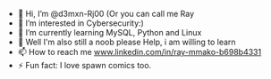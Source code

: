 - 👋 Hi, I’m @d3mxn-Rj00 (Or you can call me Ray
- 👀 I’m interested in Cybersecurity:)
- 🌱 I’m currently learning MySQL, Python and Linux 
- 💞️ Well I'm also still a noob please Help, i am willing to learn
- 📫 How to reach me www.linkedin.com/in/ray-mmako-b698b4331
- ⚡ Fun fact: I love spawn comics too.
<!---
d3mxn-Rj00/d3mxn-Rj00 is a ✨ special ✨ repository because its `README.md` (this file) appears on your GitHub profile.
You can click the Preview link to take a look at your changes.
--->
